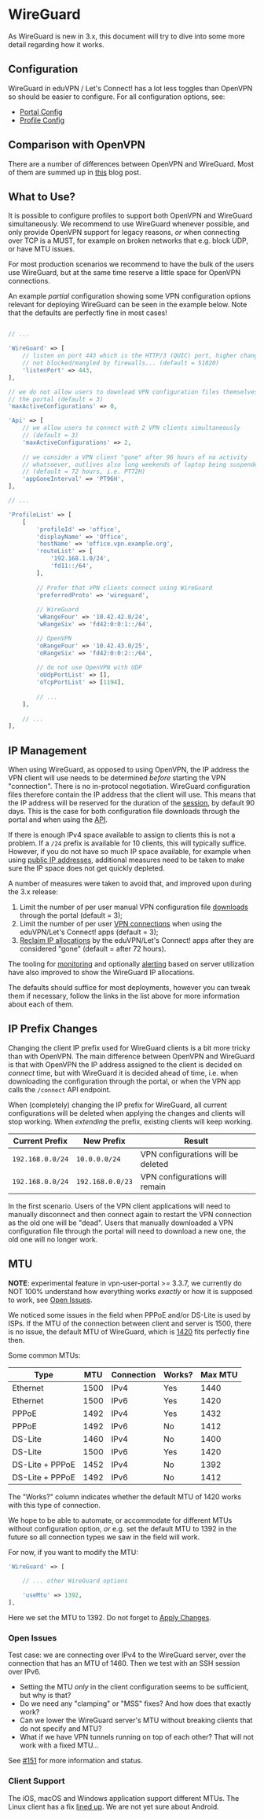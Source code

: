 # WireGuard

As WireGuard is new in 3.x, this document will try to dive into some more 
detail regarding how it works.

## Configuration

WireGuard in eduVPN / Let's Connect! has a lot less toggles than OpenVPN so 
should be easier to configure. For all configuration options, see:

* [Portal Config](PORTAL_CONFIG.md#wireguard)
* [Profile Config](PROFILE_CONFIG.md#wireguard)

## Comparison with OpenVPN

There are a number of differences between OpenVPN and WireGuard. Most of them 
are summed up in 
[this](https://www.tuxed.net/fkooman/blog/taming_wireguard.html) blog post.

## What to Use?

It is possible to configure profiles to support both OpenVPN and WireGuard 
simultaneously. We recommend to use WireGuard whenever possible, and only 
provide OpenVPN support for legacy reasons, _or_ when connecting over TCP is a
MUST, for example on broken networks that e.g. block UDP, or have MTU issues.

For most production scenarios we recommend to have the bulk of the users use
WireGuard, but at the same time reserve a little space for OpenVPN connections.

An example _partial_ configuration showing some VPN configuration options 
relevant for deploying WireGuard can be seen in the example below. Note that 
the defaults are perfectly fine in most cases!

```php

// ...

'WireGuard' => [
    // listen on port 443 which is the HTTP/3 (QUIC) port, higher change it is 
    // not blocked/mangled by firewalls... (default = 51820)
    'listenPort' => 443,
],

// we do not allow users to download VPN configuration files themselves through
// the portal (default = 3)
'maxActiveConfigurations' => 0,

'Api' => [
    // we allow users to connect with 2 VPN clients simultaneously 
    // (default = 3)
    'maxActiveConfigurations' => 2,
    
    // we consider a VPN client "gone" after 96 hours of no activity 
    // whatsoever, outlives also long weekends of laptop being suspended 
    // (default = 72 hours, i.e. PT72H)
    'appGoneInterval' => 'PT96H',
],

// ...

'ProfileList' => [
    [
        'profileId' => 'office',
        'displayName' => 'Office',
        'hostName' => 'office.vpn.example.org',
        'routeList' => [
            '192.168.1.0/24',
            'fd11::/64',
        ],
        
        // Prefer that VPN clients connect using WireGuard
        'preferredProto' => 'wireguard',
        
        // WireGuard
        'wRangeFour' => '10.42.42.0/24',
        'wRangeSix' => 'fd42:0:0:1::/64',

        // OpenVPN
        'oRangeFour' => '10.42.43.0/25',
        'oRangeSix' => 'fd42:0:0:2::/64',
        
        // do not use OpenVPN with UDP
        'oUdpPortList' => [],
        'oTcpPortList' => [1194],
        
        // ...
    ],
    
    // ...
],
```

## IP Management

When using WireGuard, as opposed to using OpenVPN, the IP address the VPN 
client will use needs to be determined _before_ starting the VPN "connection". 
There is no in-protocol negotiation. WireGuard configuration files therefore 
contain the IP address that the client will use. This means that the IP address 
will be reserved for the duration of the [session](SESSION_EXPIRY.md), by 
default 90 days. This is the case for both configuration file downloads through
the portal and when using the [API](API.md).

If there is enough IPv4 space available to assign to clients this is not a 
problem. If a `/24` prefix is available for 10 clients, this will typically 
suffice. However, if you do not have so much IP space available, for example
when using [public IP addresses](PUBLIC_ADDR.md), additional measures need to
be taken to make sure the IP space does not get quickly depleted. 

A number of measures were taken to avoid that, and improved upon during the 3.x
release:

1. Limit the number of per user manual VPN configuration file 
   [downloads](PORTAL_CONFIG.md#maximum-number-of-active-configurations) 
   through the portal (default = 3);
2. Limit the number of per user 
   [VPN connections](PORTAL_CONFIG.md#maximum-number-of-active-api-configurations) 
   when using the eduVPN/Let's Connect! apps (default = 3);
3. [Reclaim IP allocations](PORTAL_CONFIG.md#app-gone-interval) by the 
   eduVPN/Let's Connect! apps after they are considered "gone" 
   (default = after 72 hours).

The tooling for [monitoring](MONITORING.md) and optionally 
[alerting](MONITORING.md#alerting) based on server utilization have also 
improved to show the WireGuard IP allocations.

The defaults should suffice for most deployments, however you can tweak them if
necessary, follow the links in the list above for more information about each
of them.

## IP Prefix Changes

Changing the client IP prefix used for WireGuard clients is a bit more tricky
than with OpenVPN. The main difference between OpenVPN and WireGuard is that 
with OpenVPN the IP address assigned to the client is decided on _connect_ 
time, but with WireGuard it is decided ahead of time, i.e. when downloading the
configuration through the portal, or when the VPN app calls the `/connect` API 
endpoint.

When (completely) changing the IP prefix for WireGuard, all current 
configurations will be deleted when applying the changes and clients will stop
working. When *extending* the prefix, existing clients will keep working.

| Current Prefix   | New Prefix       | Result                             |
| ---------------- | ---------------- | ---------------------------------- |
| `192.168.0.0/24` | `10.0.0.0/24`    | VPN configurations will be deleted |
| `192.168.0.0/24` | `192.168.0.0/23` | VPN configurations will remain     | 

In the first scenario. Users of the VPN client applications will need to 
manually disconnect and then connect again to restart the VPN connection as the
old one will be "dead". Users that manually downloaded a VPN configuration file
through the portal will need to download a new one, the old one will no longer
work.

## MTU

**NOTE**: experimental feature in vpn-user-portal >= 3.3.7, we currently do 
NOT 100% understand how everything works _exactly_ or how it is supposed to
work, see [Open Issues](#open-issues).

We noticed some issues in the field when PPPoE and/or DS-Lite is used by ISPs. 
If the MTU of the connection between client and server is 1500, there is no 
issue, the default MTU of WireGuard, which is 
[1420](https://lists.zx2c4.com/pipermail/wireguard/2017-December/002201.html) 
fits perfectly fine then.

Some common MTUs:

| Type            | MTU  | Connection | Works? | Max MTU |
| --------------- | ---- | ---------- | ------ | ------- |
| Ethernet        | 1500 | IPv4       | Yes    | 1440    |
| Ethernet        | 1500 | IPv6       | Yes    | 1420    |
| PPPoE           | 1492 | IPv4       | Yes    | 1432    |
| PPPoE           | 1492 | IPv6       | No     | 1412    |
| DS-Lite         | 1460 | IPv4       | No     | 1400    |
| DS-Lite         | 1500 | IPv6       | Yes    | 1420    |
| DS-Lite + PPPoE | 1452 | IPv4       | No     | 1392    |
| DS-Lite + PPPoE | 1492 | IPv6       | No     | 1412    |

The "Works?" column indicates whether the default MTU of 1420 works with this
type of connection.

We hope to be able to automate, or accommodate for different MTUs without 
configuration option, *or* e.g. set the default MTU to 1392 in the future so 
all connection types we saw in the field will work.

For now, if you want to modify the MTU:

```php
'WireGuard' => [

    // ... other WireGuard options
    
    'useMtu' => 1392,
],
```

Here we set the MTU to 1392. Do not forget to 
[Apply Changes](PROFILE_CONFIG.md#apply-changes).

### Open Issues

Test case: we are connecting over IPv4 to the WireGuard server, over the 
connection that has an MTU of 1460. Then we test with an SSH session over 
IPv6.

- Setting the MTU _only_ in the client configuration seems to be sufficient, 
  but why is that?
- Do we need any "clamping" or "MSS" fixes? And how does that exactly work?
- Can we lower the WireGuard server's MTU without breaking clients that do not
  specify and MTU?
- What if we have VPN tunnels running on top of each other? That will not work
  with a fixed MTU...

See [#151](https://todo.sr.ht/~eduvpn/server/151) for more information and
status.

### Client Support

The iOS, macOS and Windows application support different MTUs. The Linux client 
has a fix 
[lined up](https://github.com/eduvpn/python-eduvpn-client/issues/540). We 
are not yet sure about Android.
